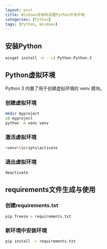 ```yaml
---
layout: post
title: Windows安装和设置Python开发环境
categories: [Python]
tags: [Python, Windows]
---
```


## 安装Python

```sh
winget install -e --id Python.Python.3
```

## Python虚拟环境

Python 3 内置了用于创建虚拟环境的 venv 模块。

### 创建虚拟环境

```sh
mkdir myproject
cd myproject
python -m venv venv
```

### 激活虚拟环境

```sh
<venv>\Scripts\activate
```

### 退出虚拟环境

```sh
deactivate
```

## requirements文件生成与使用

### 创建requirements.txt

```sh
pip freeze > requirements.txt
```

### 新环境中安装环境

```sh
pip install -r requirements.txt
```